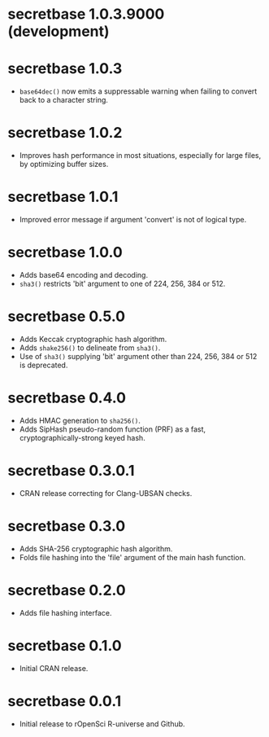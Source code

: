 # secretbase 1.0.3.9000 (development)

# secretbase 1.0.3

* `base64dec()` now emits a suppressable warning when failing to convert back to a character string.

# secretbase 1.0.2

* Improves hash performance in most situations, especially for large files, by optimizing buffer sizes.

# secretbase 1.0.1

* Improved error message if argument 'convert' is not of logical type.

# secretbase 1.0.0

* Adds base64 encoding and decoding.
* `sha3()` restricts 'bit' argument to one of 224, 256, 384 or 512.

# secretbase 0.5.0

* Adds Keccak cryptographic hash algorithm.
* Adds `shake256()` to delineate from `sha3()`.
* Use of `sha3()` supplying 'bit' argument other than 224, 256, 384 or 512 is deprecated.

# secretbase 0.4.0

* Adds HMAC generation to `sha256()`.
* Adds SipHash pseudo-random function (PRF) as a fast, cryptographically-strong keyed hash.

# secretbase 0.3.0.1

* CRAN release correcting for Clang-UBSAN checks.

# secretbase 0.3.0

* Adds SHA-256 cryptographic hash algorithm.
* Folds file hashing into the 'file' argument of the main hash function.

# secretbase 0.2.0

* Adds file hashing interface.

# secretbase 0.1.0

* Initial CRAN release.

# secretbase 0.0.1

* Initial release to rOpenSci R-universe and Github.
